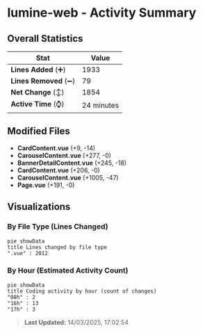 # lumine-web - Activity Summary 

## Overall Statistics

| Stat                   | Value                                                             |
| ---------------------- | ----------------------------------------------------------------- |
| **Lines Added** (➕)   | 1933                                          |
| **Lines Removed** (➖) | 79                                        |
| **Net Change** (↕)    | 1854                |
| **Active Time** (⌚)   | 24 minutes |


## Modified Files
- **CardContent.vue** (+9, -14)
- **CarouselContent.vue** (+277, -0)
- **BannerDetailContent.vue** (+245, -18)
- **CardContent.vue** (+206, -0)
- **CarouselContent.vue** (+1005, -47)
- **Page.vue** (+191, -0)

## Visualizations

### By File Type (Lines Changed)

```mermaid
pie showData
title Lines changed by file type
".vue" : 2012
```

### By Hour (Estimated Activity Count)

```mermaid
pie showData
title Coding activity by hour (count of changes)
"08h" : 2
"16h" : 13
"17h" : 3
```


> **Last Updated:** 14/03/2025, 17:02:54